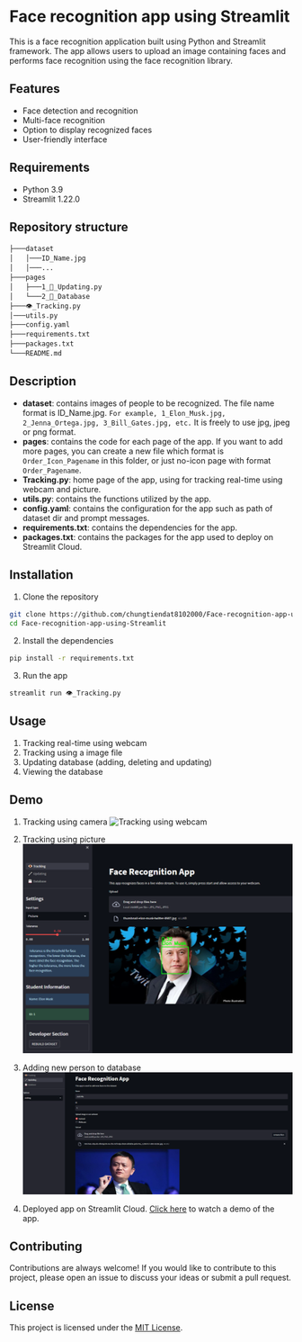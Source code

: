 # Face recognition app using Streamlit

This is a face recognition application built using Python and Streamlit framework. The app allows users to upload an image containing faces and performs face recognition using the face recognition library.

## Features

- Face detection and recognition
- Multi-face recognition
- Option to display recognized faces
- User-friendly interface

## Requirements 
- Python 3.9
- Streamlit 1.22.0

## Repository structure
```bash
├───dataset
│   │───ID_Name.jpg
│   │───...
├───pages
│   ├───1_🔧_Updating.py
│   └───2_💾_Database
├───👁️_Tracking.py
│───utils.py
├───config.yaml 
├───requirements.txt
├───packages.txt
└───README.md
```

## Description
- **dataset**: contains images of people to be recognized. The file name format is ID_Name.jpg. `For example, 1_Elon_Musk.jpg, 2_Jenna_Ortega.jpg, 3_Bill_Gates.jpg, etc.` It is freely to use jpg, jpeg or png format.
- **pages**: contains the code for each page of the app. If you want to add more pages, you can create a new file which format is `Order_Icon_Pagename` in this folder, or just no-icon page with format `Order_Pagename`.
- **Tracking.py**: home page of the app, using for tracking real-time using webcam and picture.
- **utils.py**: contains the functions utilized by the app.
- **config.yaml**: contains the configuration for the app such as path of dataset dir and prompt messages.
- **requirements.txt**: contains the dependencies for the app.
- **packages.txt**: contains the packages for the app used to deploy on Streamlit Cloud.



## Installation
1. Clone the repository
```bash
git clone https://github.com/chungtiendat8102000/Face-recognition-app-using-Streamlit.git
cd Face-recognition-app-using-Streamlit
```

2. Install the dependencies
```bash
pip install -r requirements.txt
```

3. Run the app
```bash
streamlit run 👁️_Tracking.py
```

## Usage
1. Tracking real-time using webcam 
2. Tracking using a image file 
3. Updating database (adding, deleting and updating)
4. Viewing the database


## Demo

1.  Tracking using camera
![Tracking using webcam](assets/webcam.gif) 

2. Tracking using picture 
![Tracking using picture](assets/tracking.png)

3. Adding new person to database
![Adding new person to database](assets/adding.png)

4. Deployed app on Streamlit Cloud. [Click here](https://chungtiendat8102000-face-recognition-app-using--tracking-9380y2.streamlit.app/) to watch a demo of the app.

## Contributing
Contributions are always welcome! If you would like to contribute to this project, please open an issue to discuss your ideas or submit a pull request.

## License
This project is licensed under the [MIT License](https://opensource.org/licenses/MIT).